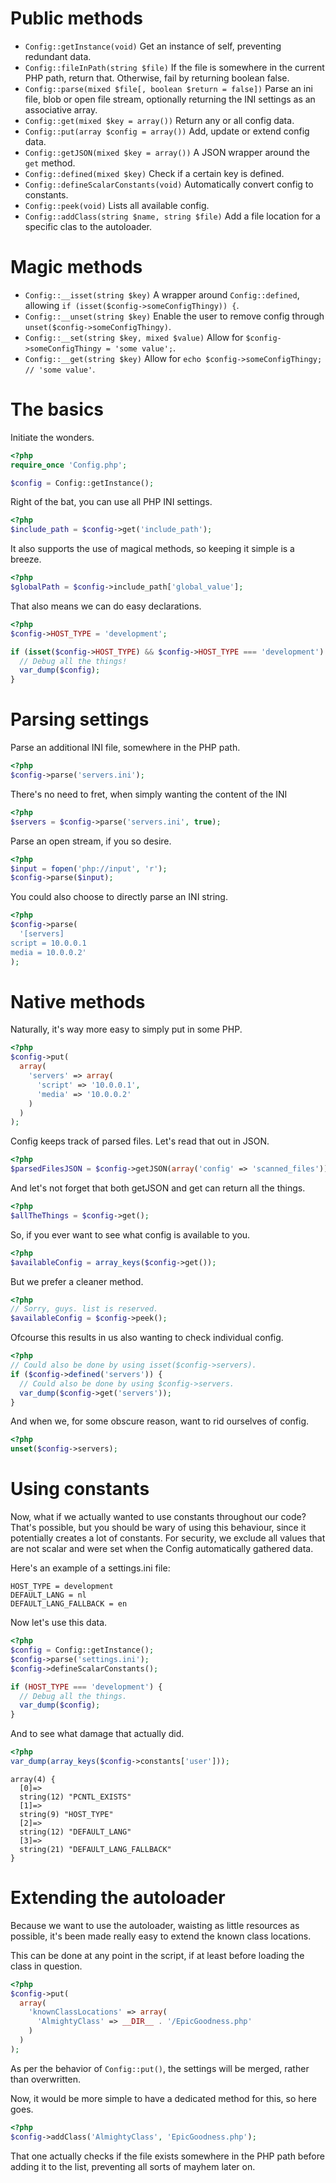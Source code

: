 Public methods
==============

- `Config::getInstance(void)` Get an instance of self, preventing redundant data.
- `Config::fileInPath(string $file)` If the file is somewhere in the current PHP path, return that. Otherwise, fail by returning boolean false.
- `Config::parse(mixed $file[, boolean $return = false])` Parse an ini file, blob or open file stream, optionally returning the INI settings as an associative array.
- `Config::get(mixed $key = array())` Return any or all config data.
- `Config::put(array $config = array())` Add, update or extend config data.
- `Config::getJSON(mixed $key = array())` A JSON wrapper around the `get` method.
- `Config::defined(mixed $key)` Check if a certain key is defined.
- `Config::defineScalarConstants(void)` Automatically convert config to constants.
- `Config::peek(void)` Lists all available config.
- `Config::addClass(string $name, string $file)` Add a file location for a specific clas to the autoloader.

Magic methods
=============

- `Config::__isset(string $key)` A wrapper around `Config::defined`, allowing `if (isset($config->someConfigThingy)) {`.
- `Config::__unset(string $key)` Enable the user to remove config through `unset($config->someConfigThingy)`.
- `Config::__set(string $key, mixed $value)` Allow for `$config->someConfigThingy = 'some value';`.
- `Config::__get(string $key)` Allow for `echo $config->someConfigThingy; // 'some value'`.

The basics
==========

Initiate the wonders.

```php
<?php
require_once 'Config.php';

$config = Config::getInstance();
```


Right of the bat, you can use all PHP INI settings.

```php
<?php
$include_path = $config->get('include_path');
```

It also supports the use of magical methods, so keeping it simple is a breeze.

```php
<?php
$globalPath = $config->include_path['global_value'];
```

That also means we can do easy declarations.

```php
<?php
$config->HOST_TYPE = 'development';

if (isset($config->HOST_TYPE) && $config->HOST_TYPE === 'development') {
  // Debug all the things!
  var_dump($config);
}
```

Parsing settings
================

Parse an additional INI file, somewhere in the PHP path.

```php
<?php
$config->parse('servers.ini');
```


There's no need to fret, when simply wanting the content of the INI

```php
<?php
$servers = $config->parse('servers.ini', true);
```


Parse an open stream, if you so desire.

```php
<?php
$input = fopen('php://input', 'r');
$config->parse($input);
```


You could also choose to directly parse an INI string.

```php
<?php
$config->parse(
  '[servers]
script = 10.0.0.1
media = 10.0.0.2'
);
```


Native methods
==============

Naturally, it's way more easy to simply put in some PHP.
```php
<?php
$config->put(
  array(
    'servers' => array(
      'script' => '10.0.0.1',
      'media' => '10.0.0.2'
    )
  )
);
```


Config keeps track of parsed files.
Let's read that out in JSON.

```php
<?php
$parsedFilesJSON = $config->getJSON(array('config' => 'scanned_files'));
```


And let's not forget that both getJSON and get can return all the things.

```php
<?php
$allTheThings = $config->get();
```


So, if you ever want to see what config is available to you.

```php
<?php
$availableConfig = array_keys($config->get());
```


But we prefer a cleaner method.

```php
<?php
// Sorry, guys. list is reserved.
$availableConfig = $config->peek();
```


Ofcourse this results in us also wanting to check individual config.

```php
<?php
// Could also be done by using isset($config->servers).
if ($config->defined('servers')) {
  // Could also be done by using $config->servers.
  var_dump($config->get('servers'));
}
```

And when we, for some obscure reason, want to rid ourselves of config.

```php
<?php
unset($config->servers);
```

Using constants
===============

Now, what if we actually wanted to use constants throughout our code? That's possible, but you should be wary of using this behaviour, since it potentially creates a lot of constants.
For security, we exclude all values that are not scalar and were set when the Config automatically gathered data.

Here's an example of a settings.ini file:

```
HOST_TYPE = development
DEFAULT_LANG = nl
DEFAULT_LANG_FALLBACK = en
```

Now let's use this data.

```php
<?php
$config = Config::getInstance();
$config->parse('settings.ini');
$config->defineScalarConstants();

if (HOST_TYPE === 'development') {
  // Debug all the things.
  var_dump($config);
}
```

And to see what damage that actually did.

```php
<?php
var_dump(array_keys($config->constants['user']));
```

```
array(4) {
  [0]=>
  string(12) "PCNTL_EXISTS"
  [1]=>
  string(9) "HOST_TYPE"
  [2]=>
  string(12) "DEFAULT_LANG"
  [3]=>
  string(21) "DEFAULT_LANG_FALLBACK"
}
```

Extending the autoloader
========================

Because we want to use the autoloader, waisting as little resources as possible, it's been made really easy to extend the known class locations.

This can be done at any point in the script, if at least before loading the class in question.

```php
<?php
$config->put(
  array(
    'knownClassLocations' => array(
      'AlmightyClass' => __DIR__ . '/EpicGoodness.php'
    )
  )
);
```

As per the behavior of `Config::put()`, the settings will be merged, rather than overwritten.

Now, it would be more simple to have a dedicated method for this, so here goes.

```php
<?php
$config->addClass('AlmightyClass', 'EpicGoodness.php');
```

That one actually checks if the file exists somewhere in the PHP path before adding it to the list, preventing all sorts of mayhem later on.